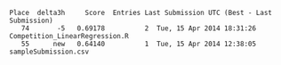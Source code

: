     Place  delta3h     Score  Entries Last Submission UTC (Best - Last Submission)
       74       -5   0.69178	      2	 Tue, 15 Apr 2014 18:31:26  Competition_LinearRegression.R
       55      new	 0.64140	      1	 Tue, 15 Apr 2014 12:38:05  sampleSubmission.csv
